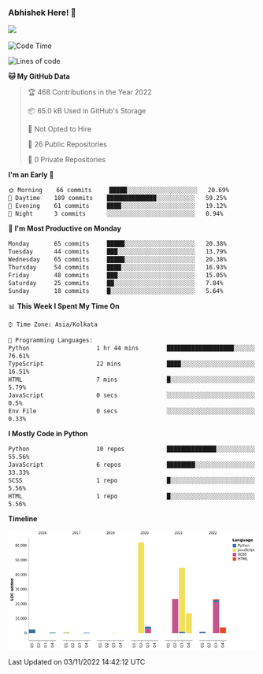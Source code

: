 ### Abhishek Here! 👋
![](https://komarev.com/ghpvc/?username=5parkp1ug&color=green)

<!--
**5parkp1ug/5parkp1ug** is a ✨ _special_ ✨ repository because its `README.md` (this file) appears on your GitHub profile.

Here are some ideas to get you started:

- 🔭 I’m currently working on ...
- 🌱 I’m currently learning ...
- 👯 I’m looking to collaborate on ...
- 🤔 I’m looking for help with ...
- 💬 Ask me about ...
- 📫 How to reach me: ...
- 😄 Pronouns: ...
- ⚡ Fun fact: ...
-->

<!--START_SECTION:waka-->
![Code Time](http://img.shields.io/badge/Code%20Time-511%20hrs%2040%20mins-blue)

![Lines of code](https://img.shields.io/badge/From%20Hello%20World%20I%27ve%20Written-180%20Thousand%20lines%20of%20code-blue)

**🐱 My GitHub Data** 

> 🏆 468 Contributions in the Year 2022
 > 
> 📦 65.0 kB Used in GitHub's Storage 
 > 
> 🚫 Not Opted to Hire
 > 
> 📜 26 Public Repositories 
 > 
> 🔑 0 Private Repositories  
 > 
**I'm an Early 🐤** 

```text
🌞 Morning    66 commits     █████░░░░░░░░░░░░░░░░░░░░   20.69% 
🌆 Daytime    189 commits    ██████████████░░░░░░░░░░░   59.25% 
🌃 Evening    61 commits     ████░░░░░░░░░░░░░░░░░░░░░   19.12% 
🌙 Night      3 commits      ░░░░░░░░░░░░░░░░░░░░░░░░░   0.94%

```
📅 **I'm Most Productive on Monday** 

```text
Monday       65 commits     █████░░░░░░░░░░░░░░░░░░░░   20.38% 
Tuesday      44 commits     ███░░░░░░░░░░░░░░░░░░░░░░   13.79% 
Wednesday    65 commits     █████░░░░░░░░░░░░░░░░░░░░   20.38% 
Thursday     54 commits     ████░░░░░░░░░░░░░░░░░░░░░   16.93% 
Friday       48 commits     ███░░░░░░░░░░░░░░░░░░░░░░   15.05% 
Saturday     25 commits     ██░░░░░░░░░░░░░░░░░░░░░░░   7.84% 
Sunday       18 commits     █░░░░░░░░░░░░░░░░░░░░░░░░   5.64%

```


📊 **This Week I Spent My Time On** 

```text
⌚︎ Time Zone: Asia/Kolkata

💬 Programming Languages: 
Python                   1 hr 44 mins        ███████████████████░░░░░░   76.61% 
TypeScript               22 mins             ████░░░░░░░░░░░░░░░░░░░░░   16.51% 
HTML                     7 mins              █░░░░░░░░░░░░░░░░░░░░░░░░   5.79% 
JavaScript               0 secs              ░░░░░░░░░░░░░░░░░░░░░░░░░   0.5% 
Env File                 0 secs              ░░░░░░░░░░░░░░░░░░░░░░░░░   0.33%

```

**I Mostly Code in Python** 

```text
Python                   10 repos            ██████████████░░░░░░░░░░░   55.56% 
JavaScript               6 repos             ████████░░░░░░░░░░░░░░░░░   33.33% 
SCSS                     1 repo              █░░░░░░░░░░░░░░░░░░░░░░░░   5.56% 
HTML                     1 repo              █░░░░░░░░░░░░░░░░░░░░░░░░   5.56%

```


**Timeline**

![Chart not found](https://raw.githubusercontent.com/5parkp1ug/5parkp1ug/master/charts/bar_graph.png) 


 Last Updated on 03/11/2022 14:42:12 UTC
<!--END_SECTION:waka-->

